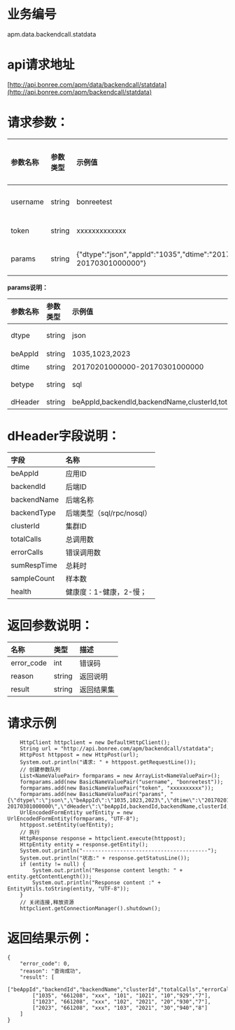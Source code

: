 # 业务编号

apm.data.backendcall.statdata

# api请求地址

[http://api.bonree.com/apm/data/backendcall/statdata](http://api.bonree.com/apm/backendcall/statdata)

# 请求参数：

| 参数名称 | 参数类型 | 示例值 | 参数说明 |
| :--- | :--- | :--- | :--- |
| username | string | bonreetest | \*用户名 |
| token | string | xxxxxxxxxxxxx | \*令牌 |
| params | string | {"dtype":"json","appId":"1035","dtime":"20170201000000-20170301000000"} | \*参数json |

**params说明：**

| 参数名称 | 参数类型 | 示例值 | 参数说明 |
| :--- | :--- | :--- | :--- |
| dtype | string | json | \*数据类型\(csv、json\) |
| beAppId | string | 1035,1023,2023 | \*后端应用ID |
| dtime | string | 20170201000000-20170301000000 | \*查询时间范围 |
| betype | string | sql | 查询后端类型\(sql,rpc,nosql\) |
| dHeader | string | beAppId,backendId,backendName,clusterId,totalCalls,errorCalls,sumRespTime,sampleCount | \*指标数据项 |

# dHeader字段说明：

| 字段 | 名称 |
| :--- | :--- |
| beAppId | 应用ID |
| backendId | 后端ID |
| backendName | 后端名称 |
| backendType | 后端类型（sql/rpc/nosql） |
| clusterId | 集群ID |
| totalCalls | 总调用数 |
| errorCalls | 错误调用数 |
| sumRespTime | 总耗时 |
| sampleCount | 样本数 |
| health | 健康度：1-健康，2-慢； |

# 返回参数说明：

| 名称 | 类型 | 描述 |
| :--- | :--- | :--- |
| error\_code | int | 错误码 |
| reason | string | 返回说明 |
| result | string | 返回结果集 |

# 请求示例

```
    HttpClient httpclient = new DefaultHttpClient();
    String url = "http://api.bonree.com/apm/backendcall/statdata";
    HttpPost httppost = new HttpPost(url);
    System.out.println("请求: " + httppost.getRequestLine());
    // 创建参数队列
    List<NameValuePair> formparams = new ArrayList<NameValuePair>();
    formparams.add(new BasicNameValuePair("username", "bonreetest"));
    formparams.add(new BasicNameValuePair("token", "xxxxxxxxxx"));
    formparams.add(new BasicNameValuePair("params", "{\"dtype\":\"json\",\"beAppId\":\"1035,1023,2023\",\"dtime\":\"20170201000000-20170301000000\",\"dHeader\":\"beAppId,backendId,backendName,clusterId,totalCalls,errorCalls,sumRespTime,sampleCount\"}"));
    UrlEncodedFormEntity uefEntity = new UrlEncodedFormEntity(formparams, "UTF-8");
    httppost.setEntity(uefEntity);
    // 执行
    HttpResponse response = httpclient.execute(httppost);
    HttpEntity entity = response.getEntity();
    System.out.println("----------------------------------------");
    System.out.println("状态:" + response.getStatusLine());
    if (entity != null) {
        System.out.println("Response content length: " + entity.getContentLength());
        System.out.println("Response content :" + EntityUtils.toString(entity, "UTF-8"));
    }
    // 关闭连接,释放资源
    httpclient.getConnectionManager().shutdown();
```

# 返回结果示例：

```
{
    "error_code": 0,
    "reason": "查询成功",
    "result": [
        ["beAppId","backendId","backendName","clusterId","totalCalls","errorCalls","sumRespTime","sampleCount"],
        ["1035", "661208", "xxx", "101", "1021", "10","929","7"],
        ["1023", "661208", "xxx", "102", "2021", "20","930","7"],
        ["2023", "661208", "xxx", "103", "2021", "30","940","8"]
    ]
}
```




